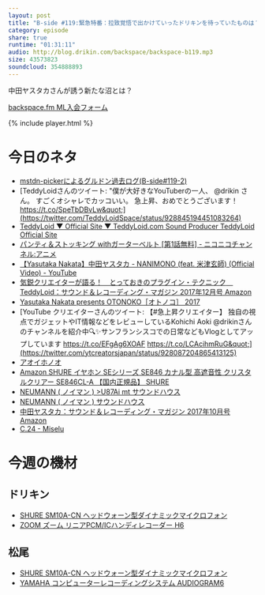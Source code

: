 ```yaml
---
layout: post
title: "B-side #119:緊急特番：拉致覚悟で出かけていったドリキンを待っていたものは？！"
category: episode
share: true
runtime: "01:31:11"
audio: http://blog.drikin.com/backspace/backspace-b119.mp3
size: 43573823
soundcloud: 354888893
---
```


中田ヤスタカさんが誘う新たな沼とは？

[backspace.fm ML入会フォーム](http://backspace.us11.list-manage.com/subscribe?u=09c933bd3997c1d16dbed156a&id=84b6529b91)

{% include player.html %}

# 今日のネタ

* [mstdn-pickerによるグルドン過去ログ(B-side#119-2)](https://rbtnn.github.io/mstdn-picker/?instance=mstdn.guru&since_id=98980667252365897&max_id=98981025047923653)
* [TeddyLoidさんのツイート: &quot;僕が大好きなYouTuberの一人、 @drikin さん。 すごくオシャレでカッコいい。 急上昇、おめでとうございます！ https://t.co/SpeTbDBvLw&quot;](https://twitter.com/TeddyLoidSpace/status/928845194451083264)
* [TeddyLoid ▼ Official Site ▼ TeddyLoid.com Sound Producer TeddyLoid Official Site](http://www.teddyloid.com/)
* [パンティ＆ストッキング withガーターベルト [第1話無料] - ニコニコチャンネル:アニメ](http://ch.nicovideo.jp/ch635)
* [【Yasutaka Nakata】中田ヤスタカ - NANIMONO (feat. 米津玄師) (Official Video) - YouTube](https://www.youtube.com/watch?v=Tb7tr45lCu0)
* [気鋭クリエイターが語る！　とっておきのプラグイン・テクニック　TeddyLoid：サウンド＆レコーディング・マガジン 2017年12月号  Amazon](https://www.amazon.co.jp/%E3%82%B5%E3%82%A6%E3%83%B3%E3%83%89%EF%BC%86%E3%83%AC%E3%82%B3%E3%83%BC%E3%83%87%E3%82%A3%E3%83%B3%E3%82%B0%E3%83%BB%E3%83%9E%E3%82%AC%E3%82%B8%E3%83%B3-2017%E5%B9%B412%E6%9C%88%E5%8F%B7-%E3%82%B5%E3%82%A6%E3%83%B3%E3%83%89%EF%BC%86%E3%83%AC%E3%82%B3%E3%83%BC%E3%83%87%E3%82%A3%E3%83%B3%E3%82%B0%E3%83%BB%E3%83%9E%E3%82%AC%E3%82%B8%E3%83%B3%E7%B7%A8%E9%9B%86%E9%83%A8-ebook/dp/B076Q4XXQ4/)
* [Yasutaka Nakata presents OTONOKO［オトノコ］ 2017](http://www.otonoko.com/)
* [YouTube クリエイターさんのツイート: 【#急上昇クリエイター】 独自の視点でガジェットやIT情報などをレビューしているKohichi Aoki @drikinさんのチャンネルを紹介中🔍✨サンフランシスコでの日常などもVlogとしてアップしています https://t.co/EFgAg6XOAF https://t.co/LCAcihmRuG&quot;](https://twitter.com/ytcreatorsjapan/status/928087204865413125)
* [アオイホノオ](https://www.netflix.com/jp/title/80077585)
* [Amazon SHURE イヤホン SEシリーズ SE846 カナル型 高遮音性 クリスタルクリアー SE846CL-A 【国内正規品】  SHURE](http://amzn.to/2AEd4Tn)
* [NEUMANN ( ノイマン ) &gt;U87Ai mt サウンドハウス](http://www.soundhouse.co.jp/products/detail/item/55951/)
* [NEUMANN ( ノイマン )  サウンドハウス](http://www.soundhouse.co.jp/products/detail/item/55850/)
* [中田ヤスタカ：サウンド＆レコーディング・マガジン 2017年10月号  Amazon](https://www.amazon.co.jp/%E3%82%B5%E3%82%A6%E3%83%B3%E3%83%89%EF%BC%86%E3%83%AC%E3%82%B3%E3%83%BC%E3%83%87%E3%82%A3%E3%83%B3%E3%82%B0%E3%83%BB%E3%83%9E%E3%82%AC%E3%82%B8%E3%83%B3-2017%E5%B9%B410%E6%9C%88%E5%8F%B7-%E3%82%B5%E3%82%A6%E3%83%B3%E3%83%89%EF%BC%86%E3%83%AC%E3%82%B3%E3%83%BC%E3%83%87%E3%82%A3%E3%83%B3%E3%82%B0%E3%83%BB%E3%83%9E%E3%82%AC%E3%82%B8%E3%83%B3%E7%B7%A8%E9%9B%86%E9%83%A8-ebook/dp/B0751YDNQ9/)
* [C.24 - Miselu](http://miselu.com/ja/c-24/)

# 今週の機材

## ドリキン
* [SHURE  SM10A-CN ヘッドウォーン型ダイナミックマイクロフォン](http://amzn.to/1LXIGkV) 
* [ZOOM ズーム リニアPCM/ICハンディレコーダー H6](http://amzn.to/29BOo5n)

## 松尾
* [SHURE  SM10A-CN ヘッドウォーン型ダイナミックマイクロフォン](http://amzn.to/1LXIGkV) 
* [YAMAHA コンピューターレコーディングシステム AUDIOGRAM6](http://amzn.to/1Rsyq5W)

